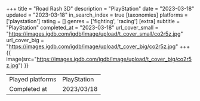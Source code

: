 +++
title = "Road Rash 3D"
description = "PlayStation"
date = "2023-03-18"
updated = "2023-03-18"
in_search_index = true
[taxonomies]
platforms = ['playstation']
rating = []
genres = ['fighting', 'racing']
[extra]
subtitle = "PlayStation"
completed_at = "2023-03-18"
url_cover_small = "https://images.igdb.com/igdb/image/upload/t_cover_small/co2r5z.jpg"
url_cover_big = "https://images.igdb.com/igdb/image/upload/t_cover_big/co2r5z.jpg"
+++
{{ image(src="https://images.igdb.com/igdb/image/upload/t_cover_big/co2r5z.jpg") }}

|              |            |
| ------------ | ---------- |
| Played platforms    | PlayStation |
| Completed at | 2023/03/18 |

